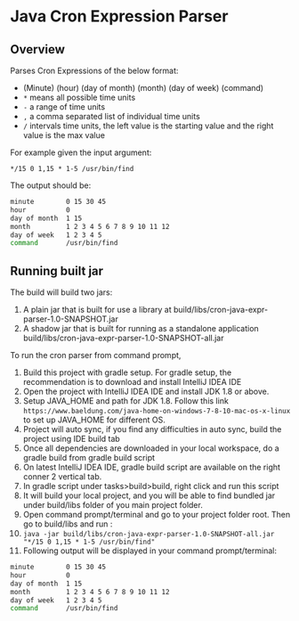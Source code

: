 # Java Cron Expression Parser
## Overview

Parses Cron Expressions of the below format:

*   (Minute) (hour) (day of month) (month) (day of week) (command)
*   `*` means all possible time units
*   `-` a range of time units
*   `,` a comma separated list of individual time units
*   `/` intervals time units, the left value is the starting value and the right value is the max value

For example given the input argument:

`*/15 0 1,15 * 1-5 /usr/bin/find`

The output should be:

```zsh
minute        0 15 30 45
hour          0
day of month  1 15
month         1 2 3 4 5 6 7 8 9 10 11 12
day of week   1 2 3 4 5
command       /usr/bin/find
```

## Running built jar

The build will build two jars:

1.  A plain jar that is built for use a library at build/libs/cron-java-expr-parser-1.0-SNAPSHOT.jar
2.  A shadow jar that is built for running as a standalone application build/libs/cron-java-expr-parser-1.0-SNAPSHOT-all.jar

To run the cron parser from command prompt,
1. Build this project with gradle setup. For gradle setup, the recommendation is to download and install IntelliJ IDEA IDE
2. Open the project with IntelliJ IDEA IDE and install JDK 1.8 or above.
3. Setup JAVA_HOME and path for JDK 1.8. Follow this link `https://www.baeldung.com/java-home-on-windows-7-8-10-mac-os-x-linux` 
to set up JAVA_HOME for different OS.
4. Project will auto sync, if you find any difficulties in auto sync, build the project using IDE build tab
5. Once all dependencies are downloaded in your local workspace, do a gradle build from gradle build script
6. On latest IntelliJ IDEA IDE, gradle build script are available on the right conner 2 vertical tab.
7. In gradle script under tasks>build>build, right click and run this script
8. It will build your local project, and you will be able to find bundled jar under build/libs folder of you main project folder.
9. Open command prompt/terminal and go to your project folder root. Then go to build/libs and run :
10. `java -jar build/libs/cron-java-expr-parser-1.0-SNAPSHOT-all.jar "*/15 0 1,15 * 1-5 /usr/bin/find"`
11. Following output will be displayed in your command prompt/terminal:

```zsh
minute        0 15 30 45
hour          0
day of month  1 15
month         1 2 3 4 5 6 7 8 9 10 11 12
day of week   1 2 3 4 5
command       /usr/bin/find
```